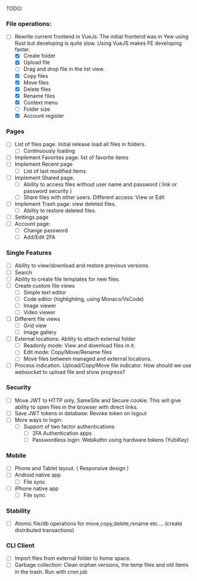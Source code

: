 TODO:

### File operations:
- [ ] Rewrite current frontend in VueJs: The initial frontend was in Yew using Rust but developing is quite slow. Using VueJS makes FE developing faster.
  - [x] Create folder
  - [x] Upload file
  - [ ] Drag and drop file in the list view.
  - [x] Copy files
  - [x] Move files
  - [X] Delete files
  - [x] Rename files
  - [x] Context menu
  - [ ] Folder size
  - [X] Account register

### Pages
- [ ] List of files page. Initial release load all files in folders.
    - [ ] Continuously loading
- [ ] Implement Favorites page: list of favorite items
- [ ] Implement Recent page
    - [ ] List of last modified items
- [ ] Implement Shared page.
    - [ ] Ability to access files without user name and password ( link or password security )
    - [ ] Share files with other users. Different access: View or Edit
- [ ] Implement Trash page: view deleted files.
    - [ ] Ability to restore deleted files. 
- [ ] Settings page
- [ ] Account page:
  - [ ] Change password
  - [ ] Add/Edit 2FA 

### Single Features 
- [ ] Ability to view/download and restore previous versions. 
- [ ] Search
- [ ] Ability to create file templates for new files.
- [ ] Create custom file views
    - [ ] Simple text editor 
    - [ ] Code editor (highlighting, using Monaco/VsCode)
    - [ ] Image viewer 
    - [ ] Video viewer
- [ ] Different file views
  - [ ] Grid view
  - [ ] Image gallery
- [ ] External locations: Ability to attach external folder
    - [ ] Readonly mode: View and download files in it.
    - [ ] Edit mode: Copy/Move/Rename files
    - [ ] Move files between managed and external locations.
- [ ] Process indication. Upload/Copy/Move file indicator. How should we use websocket to upload file and show progress?

### Security
- [ ] Move JWT to HTTP only, SameSite and Secure cookie: This will give ability to open files in the browser with direct links.
- [ ] Save JWT tokens in database: Revoke token on logout
- [ ] More ways to login:
    - [ ] Support of two factor authentications
      - [ ] 2FA Authentication apps
      - [ ] Passwordless login: WebAuthn using hardware tokens (YubiKey)

### Mobile
- [ ] Phone and Tablet layout. ( Responsive design )
- [ ] Android native app
    - [ ] File sync
- [ ] iPhone native app
    - [ ] File sync

### Stability
- [ ] Atomic file/db operations for move,copy,delete,rename etc.... (create distributed transactions)

### CLI Client
- [ ] Import files from external folder to home space.
- [ ] Garbage collection: Clean orphan versions, the temp files and old items in the trash. Run with cron job
